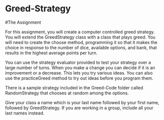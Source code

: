 # Greed-Strategy

#The Assignment

For this assignment, you will create a computer controlled greed strategy. You will extend the GreedStrategy class with a class that plays greed. You will need to create the choose method, programming it so that it makes the choice in response to the number of dice, available options, and bank, that results in the highest average points per turn.

You can use the strategy evaluator provided to test your strategy over a large number of turns. When you make a change you can decide if it is an improvement or a decrease. This lets you try various ideas. You can also use the practiceGreed method to try out ideas before you program them.

There is a sample strategy included in the Greed-Code folder called RandomStrategy that chooses at random among the options.

Give your class a name which is your last name followed by your first name, followed by GreedStrategy. If you are working in a group, include all your last names instead.
